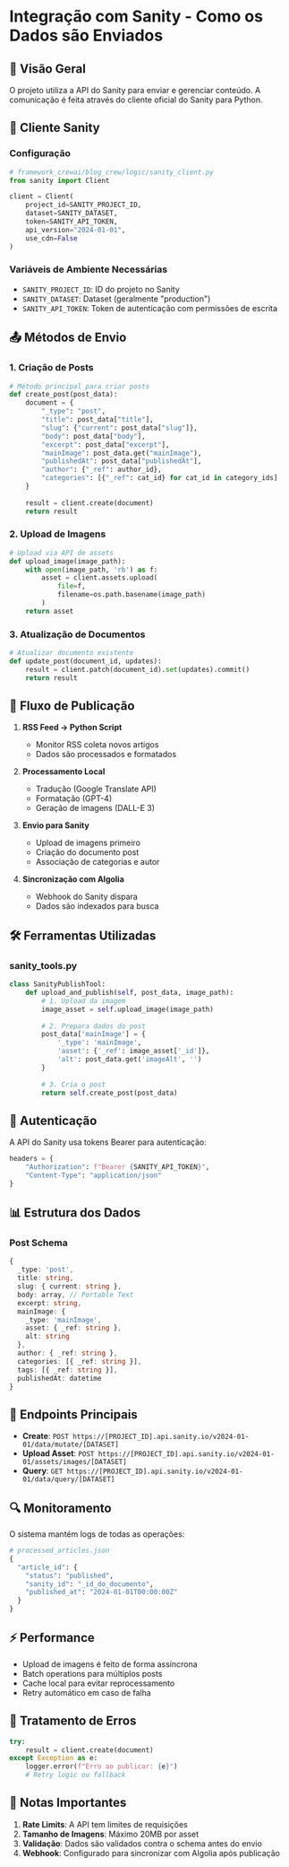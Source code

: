 # Integração com Sanity - Como os Dados são Enviados

## 📡 Visão Geral

O projeto utiliza a API do Sanity para enviar e gerenciar conteúdo. A comunicação é feita através do cliente oficial do Sanity para Python.

## 🔧 Cliente Sanity

### Configuração
```python
# framework_crewai/blog_crew/logic/sanity_client.py
from sanity import Client

client = Client(
    project_id=SANITY_PROJECT_ID,
    dataset=SANITY_DATASET,
    token=SANITY_API_TOKEN,
    api_version="2024-01-01",
    use_cdn=False
)
```

### Variáveis de Ambiente Necessárias
- `SANITY_PROJECT_ID`: ID do projeto no Sanity
- `SANITY_DATASET`: Dataset (geralmente "production")
- `SANITY_API_TOKEN`: Token de autenticação com permissões de escrita

## 📤 Métodos de Envio

### 1. Criação de Posts
```python
# Método principal para criar posts
def create_post(post_data):
    document = {
        "_type": "post",
        "title": post_data["title"],
        "slug": {"current": post_data["slug"]},
        "body": post_data["body"],
        "excerpt": post_data["excerpt"],
        "mainImage": post_data.get("mainImage"),
        "publishedAt": post_data["publishedAt"],
        "author": {"_ref": author_id},
        "categories": [{"_ref": cat_id} for cat_id in category_ids]
    }
    
    result = client.create(document)
    return result
```

### 2. Upload de Imagens
```python
# Upload via API de assets
def upload_image(image_path):
    with open(image_path, 'rb') as f:
        asset = client.assets.upload(
            file=f,
            filename=os.path.basename(image_path)
        )
    return asset
```

### 3. Atualização de Documentos
```python
# Atualizar documento existente
def update_post(document_id, updates):
    result = client.patch(document_id).set(updates).commit()
    return result
```

## 🔄 Fluxo de Publicação

1. **RSS Feed → Python Script**
   - Monitor RSS coleta novos artigos
   - Dados são processados e formatados

2. **Processamento Local**
   - Tradução (Google Translate API)
   - Formatação (GPT-4)
   - Geração de imagens (DALL-E 3)

3. **Envio para Sanity**
   - Upload de imagens primeiro
   - Criação do documento post
   - Associação de categorias e autor

4. **Sincronização com Algolia**
   - Webhook do Sanity dispara
   - Dados são indexados para busca

## 🛠️ Ferramentas Utilizadas

### sanity_tools.py
```python
class SanityPublishTool:
    def upload_and_publish(self, post_data, image_path):
        # 1. Upload da imagem
        image_asset = self.upload_image(image_path)
        
        # 2. Prepara dados do post
        post_data['mainImage'] = {
            '_type': 'mainImage',
            'asset': {'_ref': image_asset['_id']},
            'alt': post_data.get('imageAlt', '')
        }
        
        # 3. Cria o post
        return self.create_post(post_data)
```

## 🔐 Autenticação

A API do Sanity usa tokens Bearer para autenticação:
```python
headers = {
    "Authorization": f"Bearer {SANITY_API_TOKEN}",
    "Content-Type": "application/json"
}
```

## 📊 Estrutura dos Dados

### Post Schema
```typescript
{
  _type: 'post',
  title: string,
  slug: { current: string },
  body: array, // Portable Text
  excerpt: string,
  mainImage: {
    _type: 'mainImage',
    asset: { _ref: string },
    alt: string
  },
  author: { _ref: string },
  categories: [{ _ref: string }],
  tags: [{ _ref: string }],
  publishedAt: datetime
}
```

## 🚀 Endpoints Principais

- **Create**: `POST https://[PROJECT_ID].api.sanity.io/v2024-01-01/data/mutate/[DATASET]`
- **Upload Asset**: `POST https://[PROJECT_ID].api.sanity.io/v2024-01-01/assets/images/[DATASET]`
- **Query**: `GET https://[PROJECT_ID].api.sanity.io/v2024-01-01/data/query/[DATASET]`

## 🔍 Monitoramento

O sistema mantém logs de todas as operações:
```python
# processed_articles.json
{
  "article_id": {
    "status": "published",
    "sanity_id": "_id_do_documento",
    "published_at": "2024-01-01T00:00:00Z"
  }
}
```

## ⚡ Performance

- Upload de imagens é feito de forma assíncrona
- Batch operations para múltiplos posts
- Cache local para evitar reprocessamento
- Retry automático em caso de falha

## 🐛 Tratamento de Erros

```python
try:
    result = client.create(document)
except Exception as e:
    logger.error(f"Erro ao publicar: {e}")
    # Retry logic ou fallback
```

## 📝 Notas Importantes

1. **Rate Limits**: A API tem limites de requisições
2. **Tamanho de Imagens**: Máximo 20MB por asset
3. **Validação**: Dados são validados contra o schema antes do envio
4. **Webhook**: Configurado para sincronizar com Algolia após publicação